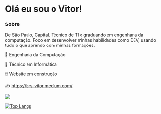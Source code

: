 # Olá eu sou o Vitor!



### Sobre

De São Paulo, Capital. Técnico de TI e graduando em engenharia da computação. Foco em desenvolver minhas habilidades como DEV, usando tudo o que aprendo com minhas formações. 

:medal_sports: Engenharia da Computação

:medal_sports: Técnico em Informática

:computer_mouse: Website em construção

:writing_hand: https://brs-vitor.medium.com/


![](https://komarev.com/ghpvc/?username=silvabrvitor)

[![Top Langs](https://github-readme-stats.vercel.app/api/top-langs/?username=silvabrvitor&layout=compact)](https://github.com/silvabrvitor/github-readme-stats)
